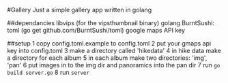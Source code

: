 #Gallery
Just a simple gallery app written in golang

##dependancies
libvips (for the vipsthumbnail binary)
golang
BurntSushi: toml (go get github.com/BurntSushi/toml)
google maps API key

##setup
 1 copy config.toml.example to config.toml
 2 put your gmaps api key into config.toml
 3 make a directory called 'hikedata'
 4 in hike data make a directory for each album
 5 in each album make two directories: 'img', 'pan'
 6 put images in to the img dir and panoramics into the pan dir
 7 run `go build server.go`
 8 run `server`
